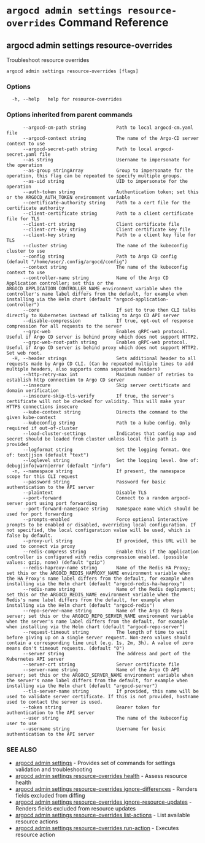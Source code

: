 # `argocd admin settings resource-overrides` Command Reference

## argocd admin settings resource-overrides

Troubleshoot resource overrides

```
argocd admin settings resource-overrides [flags]
```

### Options

```
  -h, --help   help for resource-overrides
```

### Options inherited from parent commands

```
      --argocd-cm-path string           Path to local argocd-cm.yaml file
      --argocd-context string           The name of the Argo-CD server context to use
      --argocd-secret-path string       Path to local argocd-secret.yaml file
      --as string                       Username to impersonate for the operation
      --as-group stringArray            Group to impersonate for the operation, this flag can be repeated to specify multiple groups.
      --as-uid string                   UID to impersonate for the operation
      --auth-token string               Authentication token; set this or the ARGOCD_AUTH_TOKEN environment variable
      --certificate-authority string    Path to a cert file for the certificate authority
      --client-certificate string       Path to a client certificate file for TLS
      --client-crt string               Client certificate file
      --client-crt-key string           Client certificate key file
      --client-key string               Path to a client key file for TLS
      --cluster string                  The name of the kubeconfig cluster to use
      --config string                   Path to Argo CD config (default "/home/user/.config/argocd/config")
      --context string                  The name of the kubeconfig context to use
      --controller-name string          Name of the Argo CD Application controller; set this or the ARGOCD_APPLICATION_CONTROLLER_NAME environment variable when the controller's name label differs from the default, for example when installing via the Helm chart (default "argocd-application-controller")
      --core                            If set to true then CLI talks directly to Kubernetes instead of talking to Argo CD API server
      --disable-compression             If true, opt-out of response compression for all requests to the server
      --grpc-web                        Enables gRPC-web protocol. Useful if Argo CD server is behind proxy which does not support HTTP2.
      --grpc-web-root-path string       Enables gRPC-web protocol. Useful if Argo CD server is behind proxy which does not support HTTP2. Set web root.
  -H, --header strings                  Sets additional header to all requests made by Argo CD CLI. (Can be repeated multiple times to add multiple headers, also supports comma separated headers)
      --http-retry-max int              Maximum number of retries to establish http connection to Argo CD server
      --insecure                        Skip server certificate and domain verification
      --insecure-skip-tls-verify        If true, the server's certificate will not be checked for validity. This will make your HTTPS connections insecure
      --kube-context string             Directs the command to the given kube-context
      --kubeconfig string               Path to a kube config. Only required if out-of-cluster
      --load-cluster-settings           Indicates that config map and secret should be loaded from cluster unless local file path is provided
      --logformat string                Set the logging format. One of: text|json (default "text")
      --loglevel string                 Set the logging level. One of: debug|info|warn|error (default "info")
  -n, --namespace string                If present, the namespace scope for this CLI request
      --password string                 Password for basic authentication to the API server
      --plaintext                       Disable TLS
      --port-forward                    Connect to a random argocd-server port using port forwarding
      --port-forward-namespace string   Namespace name which should be used for port forwarding
      --prompts-enabled                 Force optional interactive prompts to be enabled or disabled, overriding local configuration. If not specified, the local configuration value will be used, which is false by default.
      --proxy-url string                If provided, this URL will be used to connect via proxy
      --redis-compress string           Enable this if the application controller is configured with redis compression enabled. (possible values: gzip, none) (default "gzip")
      --redis-haproxy-name string       Name of the Redis HA Proxy; set this or the ARGOCD_REDIS_HAPROXY_NAME environment variable when the HA Proxy's name label differs from the default, for example when installing via the Helm chart (default "argocd-redis-ha-haproxy")
      --redis-name string               Name of the Redis deployment; set this or the ARGOCD_REDIS_NAME environment variable when the Redis's name label differs from the default, for example when installing via the Helm chart (default "argocd-redis")
      --repo-server-name string         Name of the Argo CD Repo server; set this or the ARGOCD_REPO_SERVER_NAME environment variable when the server's name label differs from the default, for example when installing via the Helm chart (default "argocd-repo-server")
      --request-timeout string          The length of time to wait before giving up on a single server request. Non-zero values should contain a corresponding time unit (e.g. 1s, 2m, 3h). A value of zero means don't timeout requests. (default "0")
      --server string                   The address and port of the Kubernetes API server
      --server-crt string               Server certificate file
      --server-name string              Name of the Argo CD API server; set this or the ARGOCD_SERVER_NAME environment variable when the server's name label differs from the default, for example when installing via the Helm chart (default "argocd-server")
      --tls-server-name string          If provided, this name will be used to validate server certificate. If this is not provided, hostname used to contact the server is used.
      --token string                    Bearer token for authentication to the API server
      --user string                     The name of the kubeconfig user to use
      --username string                 Username for basic authentication to the API server
```

### SEE ALSO

* [argocd admin settings](argocd_admin_settings.md)	 - Provides set of commands for settings validation and troubleshooting
* [argocd admin settings resource-overrides health](argocd_admin_settings_resource-overrides_health.md)	 - Assess resource health
* [argocd admin settings resource-overrides ignore-differences](argocd_admin_settings_resource-overrides_ignore-differences.md)	 - Renders fields excluded from diffing
* [argocd admin settings resource-overrides ignore-resource-updates](argocd_admin_settings_resource-overrides_ignore-resource-updates.md)	 - Renders fields excluded from resource updates
* [argocd admin settings resource-overrides list-actions](argocd_admin_settings_resource-overrides_list-actions.md)	 - List available resource actions
* [argocd admin settings resource-overrides run-action](argocd_admin_settings_resource-overrides_run-action.md)	 - Executes resource action

